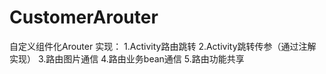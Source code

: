 # CustomerArouter
自定义组件化Arouter 
实现： 
1.Activity路由跳转 
2.Activity跳转传参（通过注解实现） 
3.路由图片通信 
4.路由业务bean通信 
5.路由功能共享
